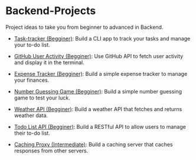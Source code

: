 # Backend-Projects
Project ideas to take you from beginner to advanced in Backend.

- [Task-tracker (Begginer)](https://roadmap.sh/projects/task-tracker): Build a CLI app to track your tasks and manage your to-do list.

- [GitHub User Activity (Begginer)](https://roadmap.sh/projects/github-user-activity): Use GitHub API to fetch user activity and display it in the terminal.

- [Expense Tracker (Begginer)](https://roadmap.sh/projects/expense-tracker): Build a simple expense tracker to manage your finances.

- [Number Guessing Game (Begginer)](https://roadmap.sh/projects/number-guessing-game): Build a simple number guessing game to test your luck.

- [Weather API (Begginer)](https://roadmap.sh/projects/weather-api-wrapper-service): Build a weather API that fetches and returns weather data.

- [Todo List API (Begginer)](https://roadmap.sh/projects/todo-list-api): Build a RESTful API to allow users to manage their to-do list.

- [Caching Proxy (Intermediate)](https://roadmap.sh/projects/caching-server): Build a caching server that caches responses from other servers.
